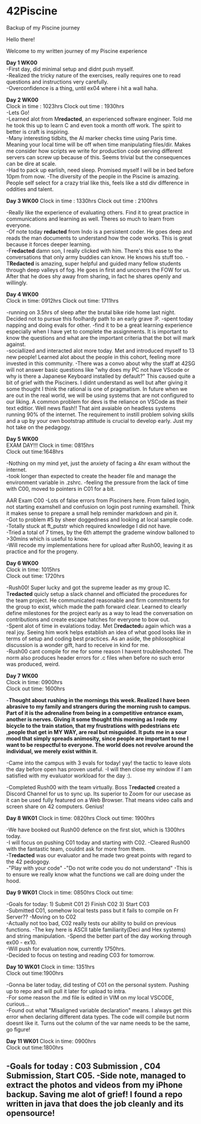 # 42Piscine
Backup of my Piscine journey

Hello there!

Welcome to my written journey of my Piscine experience

**Day 1 WK00**  
-First day, did minimal setup and didnt push myself.    
-Realized the tricky nature of the exercises, really requires one to read questions and instructions very carefully.    
-Overconfidence is a thing, until ex04 where i hit a wall haha.     


**Day 2 WK00**  
Clock in time : 1023hrs 
Clock out time : 1930hrs    
-Lets Go!   
-Learned alot from M**redacted**, an experienced software engineer. Told me he took this up to learn C and even took a month off work. The spirit to better is craft is inspiring.  
-Many interesting tidbits, the AI marker checks time using Paris time. Meaning your local time will be off when time manipulating files/dir. Makes me consider how scripts we write for production code serving different servers can screw up because of this. Seems trivial but the consequences can be dire at scale.    
-Had to pack up earlish, need sleep. Promised myself I will be in bed before 10pm from now. 
-The diversity of the people in the Piscine is amazing. People self select for a crazy trial like this, feels like a std div difference in oddities and talent.     

**Day 3 WK00** 
Clock in time : 1330hrs 
Clock out time : 2100hrs    

-Really like the experience of evaluating others. Find it to great practice in communications and learning as well. Theres so much to learn from everyone.  
-Of note today **redacted** from Indo is a persistent coder. He goes deep and reads the man documents to understand how the code works. This is great because it forces deeper learning.    
-F**redacted** damn son, I really clicked with him. There's this ease to the conversations that only army buddies can know. He knows his stuff too. 
-T**Redacted** is amazing, super helpful and guided many fellow students through deep valleys of fog. He goes in first and uncovers the FOW for us. After that he does shy away from sharing, in fact he shares openly and willingly.   

**Day 4 WK00**  
Clock in time: 0912hrs 
Clock out time: 1711hrs

-running on 3.5hrs of sleep after the brutal bike ride home last night. Decided not to pursue this foolhardy path to an early grave :P. 
-spent today napping and doing evals for other. 
-find it to be a great learning experience especially when I have yet to complete the assignments. It is important to know the questions and what are the important criteria that the bot will mark against.    
-sociallized and interacted alot more today. Met and introduced myself to 13 new people! Learned alot about the people in this cohort, feeling more invested in this community. 
-There was a convo about why the staff at 42SG will not answer basic questions like "why does my PC not have VScode or why is there a Japanese Keyboard installed by default?" This caused quite a bit of grief with the Pisciners. I didnt understand as well but after giving it some thought I think the rational is one of pragmatism. In future when we are out in the real world, we will be using systems that are not configured to our liking. A common problem for devs is the reliance on VSCode as their text editior. Well news flash!! That aint avaiable on headless systems running 90% of the internet. The requirement to instill problem solving skills and a up by your own bootstrap attitude is crucial to develop early. Just my hot take on the pedagogy.   

**Day 5 WK00**  
EXAM DAY!!!
Clock in time: 0815hrs  
Clock out time:1648hrs  

-Nothing on my mind yet, just the anxiety of facing a 4hr exam without the internet.    
-took longer than expected to create the header file and manage the environment variable in .zshrc. 
-feeling the pressure from the lack of time with C00, moved to pointers in C01 for a bit.   

AAR Exam C00
-Lots of false errors from Pisciners here. From failed login, not starting examshell and confusion on login post running examshell. Think it makes sense to prepare a small help reminder markdown and pin it.  
-Got to problem #5 by sheer doggedness and looking at local sample code.    
-Totally stuck at ft_putstr which required knowledge I did not have.    
-Tried a total of 7 times, by the 6th attempt the grademe window balloned to >30mins which is useful to know.   
-Will recode my implementations here for upload after Rush00, leaving it as practice and for the progeny.   

**Day 6 WK00**  
Clock in time: 1015hrs  
Clock out time: 1720hrs 

-Rush00! Super lucky and got the supreme leader as my group IC. T**redacted** quicly setup a slack channel and officiated the procedures for the team project. He communicated reasonable and firm commitments for the group to exist, which made the path forward clear. Learned to clearly define milestones for the project early as a way to lead the conversation on contributions and create escape hatches for everyone to bow out.  
-Spent alot of time in evalations today. Met D**redacted**u again which was a real joy. Seeing him work helps establish an idea of what good looks like in terms of setup and coding best practices. As an aside, the philosophical discussion is a wonder gift, hard to receive in kind for me.    
-Rush00 cant compile for me for some reason I havent troubleshooted. The norm also produces header errors for .c files when before no such error was produced, weird.   

**Day 7 WK00**  
Clock in time: 0900hrs  
Clock out time: 1600hrs 

-**Thought about rushing in the mornings this week. Realized I have been abrasive to my family and strangers during the morning rush to campus. Part of it is the adrenaline from being in a competitive entrance exam, another is nerves. Giving it some thought this morning as I rode my bicycle to the train station, that my frustrations with pedestrians etc ,people that get in MY WAY, are real but misguided. It puts me in a sour mood that simply spreads animosity, since people are important to me I want to be respectful to everyone. The world does not revolve around the individual, we merely exist within it.**   

-Came into the campus with 3 evals for today! yay! the tactic to leave slots the day before open has proven useful. 
-I will then close my window if I am satisfied with my evaluator workload for the day :).   

-Completed Rush00 with the team virtually. Boss T**redacted** created a Discord Channel for us to sync up. Its superior to Zoom for our usecase as it can be used fully featured on a Web Browser. That means video calls and screen share on 42 computers. Genius!    

**Day 8 WK01** 
Clock in time: 0820hrs 
Clock out time: 1900hrs    

-We have booked out Rush00 defence on the first slot, which is 1300hrs today.  
-I will focus on pushing C01 today and starting with C02. 
-Cleared Rush00 with the fantastic team, couldnt ask for more from them.   
-T**redacted** was our evaluator and he made two great points with regard to the 42 pedogogy.  
-"Play with your code" 
-"Do not write code you do not understand" 
-This is to ensure we really know what the functions we call are doing under the hood. 

**Day 9 WK01** 
Clock in time: 0850hrs 
Clock out time:    

-Goals for today: 1) Submit C01 2) Finish C02 3) Start C03  
-Submitted C01, somehow local tests pass but it fails to compile on Fr Server?? 
-Moving on to C02   
-Actually not too bad, C02 really tests our ability to build on previous functions. 
-The key here is ASCII table familiarity(Deci and Hex systems) and string manipulation. 
-Spend the better part of the day working through ex00 - ex10.  
-Will push for evaluation now, currently 1750hrs.  
-Decided to focus on testing and reading C03 for tomorrow.    

**Day 10 WK01** 
Clock in time: 1351hrs   
Clock out time:1900hrs 

-Gonna be later today, did testing of C01 on the personal system. Pushing up to repo and will pull it later for upload to
intra.   
-For some reason the .md file is edited in VIM on my local VSCODE, curious...  
-Found out what "Misaligned variable declaration" means. I always get this error when declaring different data types. The code will compile but norm doesnt like it. Turns out the column of the var name needs to be the same, go figure! 

**Day 11 WK01** 
Clock in time: 0900hrs   
Clock out time:1800hrs 
 
-Goals for today : C03 Submission , C04 Submission, Start C05.
-Side note, managed to extract the photos and videos from my iPhone backup. Saving me alot of grief! I found a repo written in java that does the job cleanly and its opensource!   
-